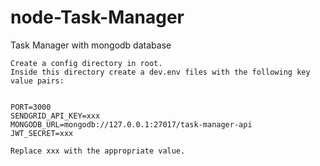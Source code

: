 # node-Task-Manager
Task Manager with mongodb database
~~~~~~~~~~~~~~~~~~~~~~~~~~~~~~~~~~
Create a config directory in root.
Inside this directory create a dev.env files with the following key value pairs:


PORT=3000
SENDGRID_API_KEY=xxx
MONGODB_URL=mongodb://127.0.0.1:27017/task-manager-api
JWT_SECRET=xxx

Replace xxx with the appropriate value.

